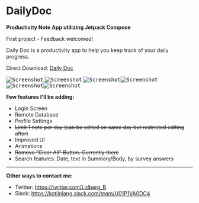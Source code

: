 # DailyDoc
**Productivity Note App utilizing Jetpack Compose**


First project - Feedback welcomed! 

Daily Doc is a productivity app to help you keep track of your daily progress.

Direct Download: [Daily Doc](https://drive.google.com/file/d/1QNgtfXcrYIcCSJWijaeHScoawmNUNh6e/view?usp=sharing)


<kbd>![Screenshot](screenshots/LightListScreen.png)</kbd> <kbd>![Screenshot](screenshots/ListScreen.png)</kbd>
<kbd>![Screenshot](screenshots/LightSurvey.png)</kbd><kbd>![Screenshot](screenshots/AddScreenBody.png)</kbd>
<kbd>![Screenshot](screenshots/ClearDialog.png)</kbd><kbd>![Screenshot](screenshots/NoteDetailScreen.png)</kbd>

**Few features I'll be adding:**
- Login Screen
- Remote Database
- Profile Settings
- ~~Limit 1 note per day (can be edited on same day but restricted editing after)~~
- Improved UI
- Animations
- ~~Remove "Clear All" Button. Currently there~~
- Search features: Date, text in Summary/Body, by survey answers
------------------------------------------
**Other ways to contact me:**
- Twitter: https://twitter.com/Lidberg_B
- Slack: https://kotlinlang.slack.com/team/U01P1VA0DC4
